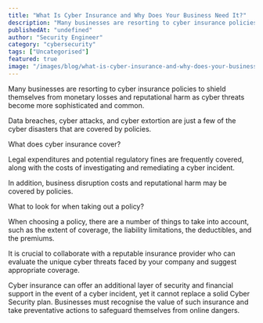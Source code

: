 ```yaml
---
title: "What Is Cyber Insurance and Why Does Your Business Need It?"
description: "Many businesses are resorting to cyber insurance policies to shield themselves from monetary losses and reputational harm as cyber threats become more sophistic..."
publishedAt: "undefined"
author: "Security Engineer"
category: "cybersecurity"
tags: ["Uncategorised"]
featured: true
image: "/images/blog/what-is-cyber-insurance-and-why-does-your-business-need-it-featured.jpeg"
---
```


Many businesses are resorting to cyber insurance policies to shield themselves from monetary losses and reputational harm as cyber threats become more sophisticated and common. 

Data breaches, cyber attacks, and cyber extortion are just a few of the cyber disasters that are covered by policies.

What does cyber insurance cover?

Legal expenditures and potential regulatory fines are frequently covered, along with the costs of investigating and remediating a cyber incident. 

In addition, business disruption costs and reputational harm may be covered by policies.

What to look for when taking out a policy? 

When choosing a policy, there are a number of things to take into account, such as the extent of coverage, the liability limitations, the deductibles, and the premiums. 

It is crucial to collaborate with a reputable insurance provider who can evaluate the unique cyber threats faced by your company and suggest appropriate coverage.

Cyber insurance can offer an additional layer of security and financial support in the event of a cyber incident, yet it cannot replace a solid Cyber Security plan. Businesses must recognise the value of such insurance and take preventative actions to safeguard themselves from online dangers.
